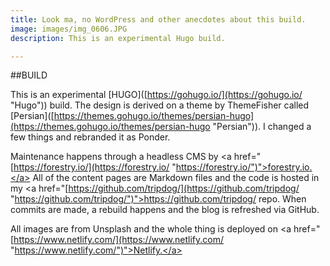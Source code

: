 ```yaml
---
title: Look ma, no WordPress and other anecdotes about this build.
image: images/img_0606.JPG
description: This is an experimental Hugo build.

---
```

\##BUILD

This is an experimental \[HUGO\]([https://gohugo.io/](https://gohugo.io/ "Hugo")) build. The design is derived on a theme by ThemeFisher called \[Persian\]([https://themes.gohugo.io/themes/persian-hugo](https://themes.gohugo.io/themes/persian-hugo "Persian")). I changed a few things and rebranded it as Ponder. 

Maintenance happens through a headless CMS by <a href="[https://forestry.io/](https://forestry.io/ "https://forestry.io/")">forestry.io.</a> All of the content pages are Markdown files and the code is hosted in my <a href="[https://github.com/tripdog/](https://github.com/tripdog/ "https://github.com/tripdog/")">https://github.com/tripdog/</a> repo. When commits are made, a rebuild happens and the blog is refreshed via GitHub.

All images are from Unsplash and the whole thing is deployed on <a href="[https://www.netlify.com/](https://www.netlify.com/ "https://www.netlify.com/")">Netlify.</a>